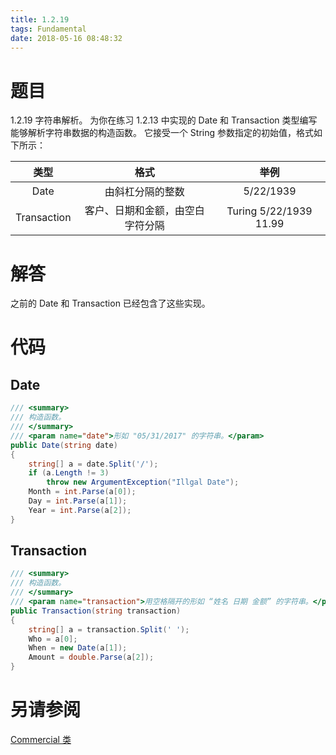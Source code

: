 ```yaml
---
title: 1.2.19
tags: Fundamental
date: 2018-05-16 08:48:32
---
```


# 题目

1.2.19
字符串解析。 
为你在练习 1.2.13 中实现的 Date 和 Transaction 类型编写能够解析字符串数据的构造函数。 
它接受一个 String 参数指定的初始值，格式如下所示：

|    类型     |               格式               |          举例          |
| :---------: | :------------------------------: | :--------------------: |
|    Date     |         由斜杠分隔的整数         |       5/22/1939        |
| Transaction | 客户、日期和金额，由空白字符分隔 | Turing 5/22/1939 11.99 |

# 解答

之前的 Date 和 Transaction 已经包含了这些实现。

# 代码

## Date

```csharp
/// <summary>
/// 构造函数。
/// </summary>
/// <param name="date">形如 "05/31/2017" 的字符串。</param>
public Date(string date)
{
    string[] a = date.Split('/');
    if (a.Length != 3)
        throw new ArgumentException("Illgal Date");
    Month = int.Parse(a[0]);
    Day = int.Parse(a[1]);
    Year = int.Parse(a[2]);
}
```

## Transaction

```csharp
/// <summary>
/// 构造函数。
/// </summary>
/// <param name="transaction">用空格隔开的形如 “姓名 日期 金额” 的字符串。</param>
public Transaction(string transaction)
{
    string[] a = transaction.Split(' ');
    Who = a[0];
    When = new Date(a[1]);
    Amount = double.Parse(a[2]);
}
```

# 另请参阅

[Commercial 类](https://github.com/ikesnowy/Algorithms-4th-Edition-in-Csharp/tree/master/1%20Fundamental/1.2/Commercial)